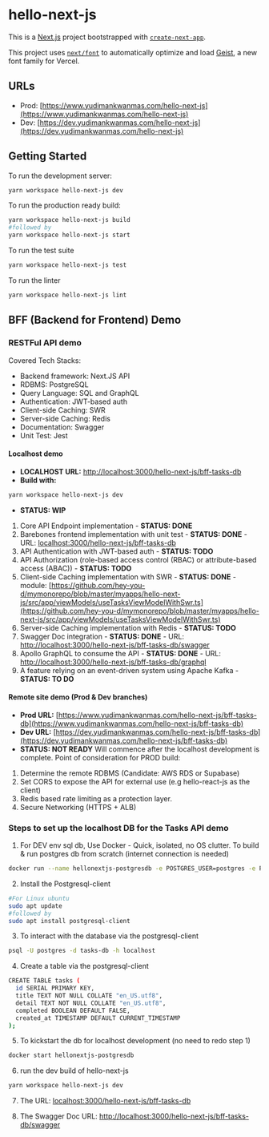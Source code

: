# hello-next-js

This is a [Next.js](https://nextjs.org) project bootstrapped with [`create-next-app`](https://nextjs.org/docs/app/api-reference/cli/create-next-app).

This project uses [`next/font`](https://nextjs.org/docs/app/building-your-application/optimizing/fonts) to automatically optimize and load [Geist](https://vercel.com/font), a new font family for Vercel.

## URLs
- Prod: [https://www.yudimankwanmas.com/hello-next-js](https://www.yudimankwanmas.com/hello-next-js)
- Dev:  [https://dev.yudimankwanmas.com/hello-next-js](https://dev.yudimankwanmas.com/hello-next-js)

## Getting Started

To run the development server:
```bash
yarn workspace hello-next-js dev
```
To run the production ready build:
```bash
yarn workspace hello-next-js build
#followed by
yarn workspace hello-next-js start
```
To run the test suite
```bash
yarn workspace hello-next-js test
```
To run the linter
```bash
yarn workspace hello-next-js lint
```

## BFF (Backend for Frontend) Demo

### RESTFul API demo
Covered Tech Stacks:
- Backend framework: Next.JS API
- RDBMS: PostgreSQL
- Query Language: SQL and GraphQL
- Authentication: JWT-based auth
- Client-side Caching: SWR
- Server-side Caching: Redis 
- Documentation: Swagger
- Unit Test: Jest

#### Localhost demo
- **LOCALHOST URL:** [http://localhost:3000/hello-next-js/bff-tasks-db](http://localhost:3000/hello-next-js/bff-tasks-db)
- **Build with:** 
```bash
yarn workspace hello-next-js dev
```
- **STATUS: WIP**
1. Core API Endpoint implementation - **STATUS: DONE**
2. Barebones frontend implementation with unit test - **STATUS: DONE** - URL: [localhost:3000/hello-next-js/bff-tasks-db](http://localhost:3000/hello-next-js/bff-tasks-db)
3. API Authentication with JWT-based auth - **STATUS: TODO**
4. API Authorization (role-based access control (RBAC) or attribute-based access (ABAC)) - **STATUS: TODO**
4. Client-side Caching implementation with SWR - **STATUS: DONE** - module: [https://github.com/hey-you-d/mymonorepo/blob/master/myapps/hello-next-js/src/app/viewModels/useTasksViewModelWithSwr.ts](https://github.com/hey-you-d/mymonorepo/blob/master/myapps/hello-next-js/src/app/viewModels/useTasksViewModelWithSwr.ts)
5. Server-side Caching implementation with Redis - **STATUS: TODO** 
6. Swagger Doc integration - **STATUS: DONE** - URL: [http://localhost:3000/hello-next-js/bff-tasks-db/swagger](http://localhost:3000/hello-next-js/bff-tasks-db/swagger)
7. Apollo GraphQL to consume the API - **STATUS: DONE** - URL: [http://localhost:3000/hello-next-js/bff-tasks-db/graphql](http://localhost:3000/hello-next-js/bff-tasks-db/graphql) 
8. A feature relying on an event-driven system using Apache Kafka - **STATUS: TO DO**

#### Remote site demo (Prod & Dev branches)
- **Prod URL:** [https://www.yudimankwanmas.com/hello-next-js/bff-tasks-db](https://www.yudimankwanmas.com/hello-next-js/bff-tasks-db) 
- **Dev URL:** [https://dev.yudimankwanmas.com/hello-next-js/bff-tasks-db](https://dev.yudimankwanmas.com/hello-next-js/bff-tasks-db)
- **STATUS: NOT READY**
Will commence after the localhost development is complete.
Point of consideration for PROD build: 
1. Determine the remote RDBMS (Candidate: AWS RDS or Supabase)
2. Set CORS to expose the API for external use (e.g hello-react-js as the client)
3. Redis based rate limiting as a protection layer. 
4. Secure Networking (HTTPS + ALB)

### Steps to set up the localhost DB for the Tasks API demo
1. For DEV env sql db, Use Docker - Quick, isolated, no OS clutter. To build & run postgres db from scratch (internet connection is needed) 
```bash
docker run --name hellonextjs-postgresdb -e POSTGRES_USER=postgres -e POSTGRES_PASSWORD=postgres -e POSTGRES_DB=tasks-db -p 5432:5432 -d postgres
```
2. Install the Postgresql-client
```bash
#For Linux ubuntu
sudo apt update
#followed by
sudo apt install postgresql-client
```
3. To interact with the database via the postgresql-client
```bash
psql -U postgres -d tasks-db -h localhost
```

4. Create a table via the postgresql-client
```bash
CREATE TABLE tasks (
  id SERIAL PRIMARY KEY,
  title TEXT NOT NULL COLLATE "en_US.utf8",
  detail TEXT NOT NULL COLLATE "en_US.utf8",
  completed BOOLEAN DEFAULT FALSE, 
  created_at TIMESTAMP DEFAULT CURRENT_TIMESTAMP
);
```

5. To kickstart the db for localhost development (no need to redo step 1)
```bash
docker start hellonextjs-postgresdb
```

6. run the dev build of hello-next-js
```bash
yarn workspace hello-next-js dev
```

7. The URL: [localhost:3000/hello-next-js/bff-tasks-db](http://localhost:3000/hello-next-js/bff-tasks-db)

8. The Swagger Doc URL: [http://localhost:3000/hello-next-js/bff-tasks-db/swagger](http://localhost:3000/hello-next-js/bff-tasks-db/swagger) 